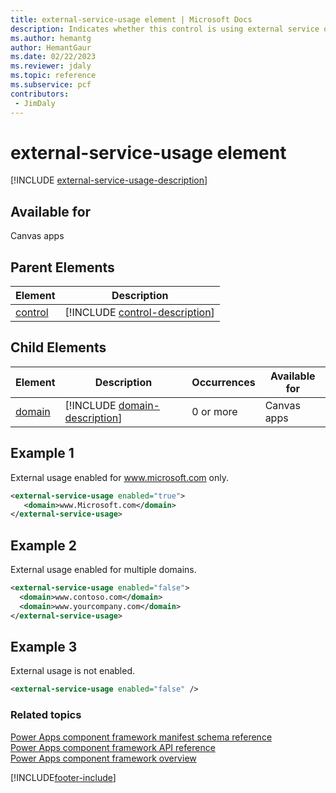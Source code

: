 ```yaml
---
title: external-service-usage element | Microsoft Docs
description: Indicates whether this control is using external service or not.
ms.author: hemantg
author: HemantGaur
ms.date: 02/22/2023
ms.reviewer: jdaly
ms.topic: reference
ms.subservice: pcf
contributors:
 - JimDaly
---
```

# external-service-usage element

[!INCLUDE [external-service-usage-description](includes/external-service-usage-description.md)]

## Available for

Canvas apps

## Parent Elements

|Element|Description|
|--|--|
|[control](control.md)|[!INCLUDE [control-description](includes/control-description.md)]|

## Child Elements


|Element|Description|Occurrences|Available for|
|--|--|--|-------|
|[domain](domain.md)|[!INCLUDE [domain-description](includes/domain-description.md)]|0 or more|Canvas apps |


## Example 1

External usage enabled for www.microsoft.com only.

```xml
<external-service-usage enabled="true">
   <domain>www.Microsoft.com</domain>
</external-service-usage>
```

## Example 2

External usage enabled for multiple domains.

```xml
<external-service-usage enabled="false">
  <domain>www.contoso.com</domain>
  <domain>www.yourcompany.com</domain>
</external-service-usage>
```

## Example 3

External usage is not enabled.

```xml
<external-service-usage enabled="false" />
```

### Related topics

[Power Apps component framework manifest schema reference](index.md)<br/>
[Power Apps component framework API reference](../reference/index.md)<br/>
[Power Apps component framework overview](../overview.md)


[!INCLUDE[footer-include](../../../includes/footer-banner.md)]